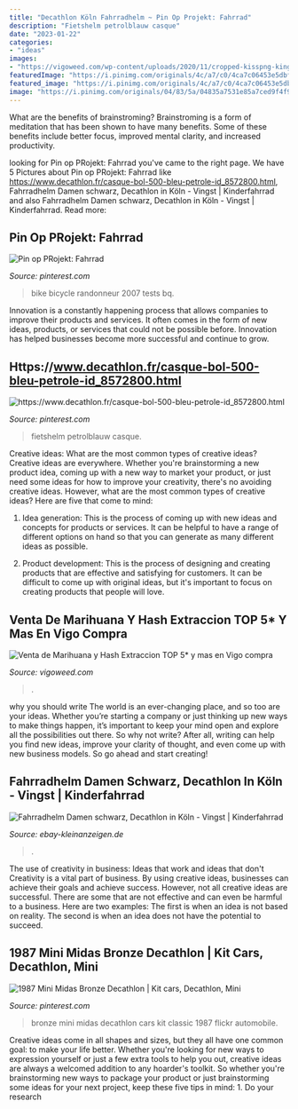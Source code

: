 ```yaml
---
title: "Decathlon Köln Fahrradhelm ~ Pin Op Projekt: Fahrrad"
description: "Fietshelm petrolblauw casque"
date: "2023-01-22"
categories:
- "ideas"
images:
- "https://vigoweed.com/wp-content/uploads/2020/11/cropped-kisspng-kingdom-of-galicia-flag-of-galicia-galician-5af549addd2711.8863074115260246219059.jpg"
featuredImage: "https://i.pinimg.com/originals/4c/a7/c0/4ca7c06453e5dbf5f57c1d2d48780108.jpg"
featured_image: "https://i.pinimg.com/originals/4c/a7/c0/4ca7c06453e5dbf5f57c1d2d48780108.jpg"
image: "https://i.pinimg.com/originals/04/83/5a/04835a7531e85a7ced9f4f979e536c1a.jpg"
---
```



What are the benefits of brainstroming?
Brainstroming is a form of meditation that has been shown to have many benefits. Some of these benefits include better focus, improved mental clarity, and increased productivity.

	

		
looking for Pin op PRojekt: Fahrrad you've came to the right page. We have 5 Pictures about Pin op PRojekt: Fahrrad like https://www.decathlon.fr/casque-bol-500-bleu-petrole-id_8572800.html, Fahrradhelm Damen schwarz, Decathlon in Köln - Vingst | Kinderfahrrad and also Fahrradhelm Damen schwarz, Decathlon in Köln - Vingst | Kinderfahrrad. Read more:
		
    
## Pin Op PRojekt: Fahrrad

<img loading=lazy src="https://i.pinimg.com/originals/6c/76/df/6c76df7179615135a4dbc237aed9c9ea.jpg" onerror="this.onerror=null;this.src='https://tse2.mm.bing.net/th?id=OIP.Sh1Hd2ONIuq070EvEet_DgHaEk&amp;pid=15.1';" alt="Pin op PRojekt: Fahrrad">

_Source: pinterest.com_

>bike bicycle randonneur 2007 tests bq. 

	

Innovation is a constantly happening process that allows companies to improve their products and services. It often comes in the form of new ideas, products, or services that could not be possible before. Innovation has helped businesses become more successful and continue to grow.

    
## Https://www.decathlon.fr/casque-bol-500-bleu-petrole-id_8572800.html

<img loading=lazy src="https://i.pinimg.com/originals/4c/a7/c0/4ca7c06453e5dbf5f57c1d2d48780108.jpg" onerror="this.onerror=null;this.src='https://tse2.mm.bing.net/th?id=OIP.CWMZ7TWj7tYk0s30W8RkVwHaHa&amp;pid=15.1';" alt="https://www.decathlon.fr/casque-bol-500-bleu-petrole-id_8572800.html">

_Source: pinterest.com_

>fietshelm petrolblauw casque. 

	

Creative ideas: What are the most common types of creative ideas?
Creative ideas are everywhere. Whether you're brainstorming a new product idea, coming up with a new way to market your product, or just need some ideas for how to improve your creativity, there's no avoiding creative ideas. However, what are the most common types of creative ideas? Here are five that come to mind: 
1. Idea generation: This is the process of coming up with new ideas and concepts for products or services. It can be helpful to have a range of different options on hand so that you can generate as many different ideas as possible.

2. Product development: This is the process of designing and creating products that are effective and satisfying for customers. It can be difficult to come up with original ideas, but it's important to focus on creating products that people will love.


    
## Venta De Marihuana Y Hash Extraccion TOP 5* Y Mas En Vigo Compra

<img loading=lazy src="https://vigoweed.com/wp-content/uploads/2020/11/cropped-kisspng-kingdom-of-galicia-flag-of-galicia-galician-5af549addd2711.8863074115260246219059.jpg" onerror="this.onerror=null;this.src='https://tse3.mm.bing.net/th?id=OIP.UvvytQHJIcvBHEqdz0Y0KwHaBt&amp;pid=15.1';" alt="Venta de Marihuana y Hash Extraccion TOP 5* y mas en Vigo compra">

_Source: vigoweed.com_

>. 

	

why you should write
The world is an ever-changing place, and so too are your ideas. Whether you’re starting a company or just thinking up new ways to make things happen, it’s important to keep your mind open and explore all the possibilities out there. So why not write? After all, writing can help you find new ideas, improve your clarity of thought, and even come up with new business models. So go ahead and start creating!

    
## Fahrradhelm Damen Schwarz, Decathlon In Köln - Vingst | Kinderfahrrad

<img loading=lazy src="https://i.ebayimg.com/00/s/ODAzWDcxMw==/z/3VoAAOSwJJBgk4Wd/$_57.JPG" onerror="this.onerror=null;this.src='https://tse2.mm.bing.net/th?id=OIP.pFsU7FkI8Ww2rIytqNZVcAHaIV&amp;pid=15.1';" alt="Fahrradhelm Damen schwarz, Decathlon in Köln - Vingst | Kinderfahrrad">

_Source: ebay-kleinanzeigen.de_

>. 

	

The use of creativity in business: Ideas that work and ideas that don't
Creativity is a vital part of business. By using creative ideas, businesses can achieve their goals and achieve success. However, not all creative ideas are successful. There are some that are not effective and can even be harmful to a business. Here are two examples: The first is when an idea is not based on reality. The second is when an idea does not have the potential to succeed.

    
## 1987 Mini Midas Bronze Decathlon | Kit Cars, Decathlon, Mini

<img loading=lazy src="https://i.pinimg.com/originals/04/83/5a/04835a7531e85a7ced9f4f979e536c1a.jpg" onerror="this.onerror=null;this.src='https://tse3.mm.bing.net/th?id=OIP.q35mYTLSxcWrS65q3iw7BgHaE8&amp;pid=15.1';" alt="1987 Mini Midas Bronze Decathlon | Kit cars, Decathlon, Mini">

_Source: pinterest.com_

>bronze mini midas decathlon cars kit classic 1987 flickr automobile. 

	

Creative ideas come in all shapes and sizes, but they all have one common goal: to make your life better. Whether you're looking for new ways to expression yourself or just a few extra tools to help you out, creative ideas are always a welcomed addition to any hoarder's toolkit. So whether you're brainstorming new ways to package your product or just brainstorming some ideas for your next project, keep these five tips in mind: 1. Do your research

